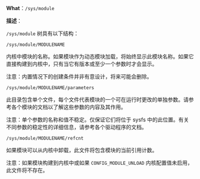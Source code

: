 **What**：`/sys/module`

**描述**：

`/sys/module` 树具有以下结构：

`/sys/module/MODULENAME`

内核中模块的名称。如果模块作为动态模块加载，将始终显示此模块名称。如果它直接构建到内核中，只有当它有版本或至少一个参数时才会显示。

注意：内置情况下的创建条件并非有意设计，将来可能会删除。

`/sys/module/MODULENAME/parameters`

此目录包含单个文件，每个文件代表模块的一个可在运行时更改的单独参数。请参考各个模块的文档以了解这些参数的内容及其作用。

注意：单个参数的名称和值不稳定。仅保证它们将位于 sysfs 中的此位置。有关不同参数的稳定性的详细信息，请参考各个驱动程序的文档。

`/sys/module/MODULENAME/refcnt`

如果模块可以从内核中卸载，此文件将包含模块的当前引用计数。

注意：如果模块构建到内核中或如果 `CONFIG_MODULE_UNLOAD` 内核配置值未启用，此文件将不存在。